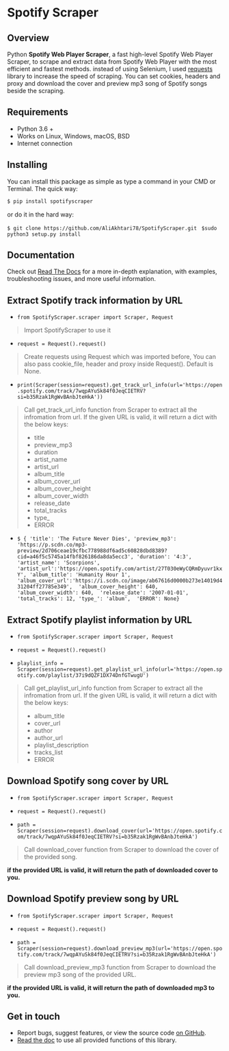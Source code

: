 
# Spotify Scraper


##  Overview
Python **Spotify Web Player Scraper**, a fast high-level Spotify Web Player Scraper, to scrape and extract data from Spotify Web Player with the most efficient and fastest methods.
instead of using Selenium, I used [requests](https://github.com/psf/requests) library to increase the speed of scraping.
You can set cookies, headers and proxy and download the cover and preview mp3 song of Spotify songs beside the scraping.

## Requirements
- Python 3.6 +
- Works on Linux, Windows, macOS, BSD
- Internet connection

## Installing
You can install this package as simple as type a command in your CMD or Terminal.
The quick way:
```sh
$ pip install spotifyscraper
```
or
do it in the hard way:

``
$ git clone https://github.com/AliAkhtari78/SpotifyScraper.git 
``
 ``
$sudo python3 setup.py install
``
## Documentation

Check out [Read The Docs](https://spotifyscraper.readthedocs.io/en/latest/) for a more in-depth explanation, with examples, troubleshooting issues, and more useful information.
## Extract Spotify track information by URL
- ``
from SpotifyScraper.scraper import Scraper, Request
``
> Import SpotifyScraper to use it
- ``
 request = Request().request()
``
> Create requests using Request which was imported before,
> You can also pass cookie_file, header	and proxy inside Request().
> Default is None.
- ``
print(Scraper(session=request).get_track_url_info(url='https://open.spotify.com/track/7wqpAYuSk84f0JeqCIETRV?si=b35Rzak1RgWvBAnbJteHkA'))
``
> Call get_track_url_info function from Scraper to extract all the infromation from url.
> If the given URL is valid, it will return a dict with the below keys:
> - title
> - preview_mp3
> - duration
> - artist_name
> - artist_url
> - album_title
> - album_cover_url
> - album_cover_height
> - album_cover_width
> - release_date
> - total_tracks
> - type_
> - ERROR

- ``
$ {
'title': 'The Future Never Dies',
 'preview_mp3': 'https://p.scdn.co/mp3-preview/2d706ceae19cfbc778988df6ad5c60828dbd8389?cid=a46f5c5745a14fbf826186da8da5ecc3',
  'duration': '4:3',
   'artist_name': 'Scorpions',
 'artist_url':'https://open.spotify.com/artist/27T030eWyCQRmDyuvr1kxY',
  'album_title': 'Humanity Hour 1', 
 'album_cover_url':'https://i.scdn.co/image/ab67616d0000b273e14019d431204ff27785e349', 
 'album_cover_height': 640, 
 'album_cover_width': 640, 
 'release_date': '2007-01-01', 
 'total_tracks': 12,
  'type_': 'album', 
  'ERROR': None}
``

## Extract Spotify playlist information by URL
- ``
from SpotifyScraper.scraper import Scraper, Request
``

- ``
 request = Request().request() ``
 
-  ``playlist_info = Scraper(session=request).get_playlist_url_info(url='https://open.spotify.com/playlist/37i9dQZF1DX74DnfGTwugU')
 ``
> Call get_playlist_url_info function from Scraper to extract all the infromation from url.
> If the given URL is valid, it will return a dict with the below keys:
> - album_title
> - cover_url
> - author
> - author_url
> - playlist_description
> - tracks_list
> - ERROR
 
## Download Spotify song cover by URL
- ``
from SpotifyScraper.scraper import Scraper, Request
``

- ``
 request = Request().request() ``
 
-  ``path = Scraper(session=request).download_cover(url='https://open.spotify.com/track/7wqpAYuSk84f0JeqCIETRV?si=b35Rzak1RgWvBAnbJteHkA')
 ``
 > Call download_cover function from Scraper to download the cover of the provided song.
 
 **if the provided URL is valid, it will return the path of downloaded  cover to you.**


## Download Spotify preview song by URL
- ``
from SpotifyScraper.scraper import Scraper, Request
``

- ``
 request = Request().request() ``
 
-  ``path = Scraper(session=request).download_preview_mp3(url='https://open.spotify.com/track/7wqpAYuSk84f0JeqCIETRV?si=b35Rzak1RgWvBAnbJteHkA')
 ``
  > Call download_preview_mp3 function from Scraper to download the preview mp3 song of the provided URL.
 
 **if the provided URL is valid, it will return the path of downloaded mp3 to you.**

 ## Get in touch

-   Report bugs, suggest features, or view the source code  [on GitHub](https://github.com/AliAkhtari78/SpotifyScraper).
- [Read the doc](https://spotifyscraper.readthedocs.io/en/latest/?) to use all provided functions of this library.
